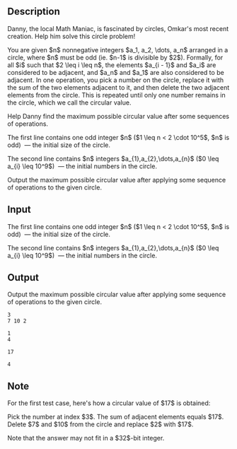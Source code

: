 ## Description

<div><p>Danny, the local Math Maniac, is fascinated by circles, Omkar's most recent creation. Help him solve this circle problem!</p><p>You are given $n$ nonnegative integers $a_1, a_2, \dots, a_n$ arranged in a circle, where $n$ must be odd (ie. $n-1$ is divisible by $2$). Formally, for all $i$ such that $2 \leq i \leq n$, the elements $a_{i - 1}$ and $a_i$ are considered to be adjacent, and $a_n$ and $a_1$ are also considered to be adjacent. In one operation, you pick a number on the circle, replace it with the sum of the two elements adjacent to it, and then delete the two adjacent elements from the circle. This is repeated until only one number remains in the circle, which we call the circular value.</p><p>Help Danny find the maximum possible circular value after some sequences of operations. </p></div><div class="input-specification"><p>The first line contains one odd integer $n$ ($1 \leq n &lt; 2 \cdot 10^5$, $n$ is odd) &nbsp;— the initial size of the circle.</p><p>The second line contains $n$ integers $a_{1},a_{2},\dots,a_{n}$ ($0 \leq a_{i} \leq 10^9$) &nbsp;— the initial numbers in the circle.</p></div><div class="output-specification"><p>Output the maximum possible circular value after applying some sequence of operations to the given circle.</p></div>

## Input

<p>The first line contains one odd integer $n$ ($1 \leq n &lt; 2 \cdot 10^5$, $n$ is odd) &nbsp;— the initial size of the circle.</p><p>The second line contains $n$ integers $a_{1},a_{2},\dots,a_{n}$ ($0 \leq a_{i} \leq 10^9$) &nbsp;— the initial numbers in the circle.</p>

## Output

<p>Output the maximum possible circular value after applying some sequence of operations to the given circle.</p>





```input1
3
7 10 2
```




```input2
1
4
```




```output1
17
```




```output2
4
```



## Note

<p>For the first test case, here's how a circular value of $17$ is obtained:</p><p>Pick the number at index $3$. The sum of adjacent elements equals $17$. Delete $7$ and $10$ from the circle and replace $2$ with $17$.</p><p>Note that the answer may not fit in a $32$-bit integer.</p>
